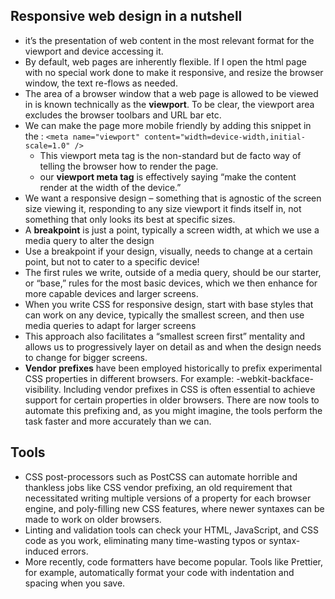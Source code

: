

## Responsive web design in a nutshell

- it’s the presentation of web content in the most relevant format for the viewport and device accessing it.
- By default, web pages are inherently flexible. If I open the html page with no special work done to make it responsive, and resize the browser window, the text re-flows as needed.
- The area of a browser window that a web page is allowed to be viewed in is known technically as the **viewport**. To be clear, the viewport area excludes the browser toolbars and URL bar etc.
- We can make the page more mobile friendly by adding this snippet in the <head>: `<meta name="viewport" content="width=device-width,initial-scale=1.0" />`
	- This viewport meta tag is the non-standard but de facto way of telling the browser how to render the page.
	- our **viewport meta tag** is effectively saying “make the content render at the width of the device.”
- We want a responsive design – something that is agnostic of the screen size viewing it, responding to any size viewport it finds itself in, not something that only looks its best at specific sizes.
-  A **breakpoint** is just a point, typically a screen width, at which we use a media query to alter the design
- Use a breakpoint if your design, visually, needs to change at a certain point, but not to cater to a specific device!
- The first rules we write, outside of a media query, should be our starter, or “base,” rules for the most basic devices, which we then enhance for more capable devices and larger screens.
- When you write CSS for responsive design, start with base styles that can work on any device, typically the smallest screen, and then use media queries to adapt for larger screens
- This approach also facilitates a “smallest screen first” mentality and allows us to progressively layer on detail as and when the design needs to change for bigger screens.
- **Vendor prefixes** have been employed historically to prefix experimental CSS properties in different browsers. For example: -webkit-backface-visibility. Including vendor prefixes in CSS is often essential to achieve support for certain properties in older browsers. There are now tools to automate this prefixing and, as you might imagine, the tools perform the task faster and more accurately than we can.

## Tools

- CSS post-processors such as PostCSS can automate horrible and thankless jobs like CSS vendor prefixing, an old requirement that necessitated writing multiple versions of a property for each browser engine, and poly-filling new CSS features, where newer syntaxes can be made to work on older browsers. 
- Linting and validation tools can check your HTML, JavaScript, and CSS code as you work, eliminating many time-wasting typos or syntax-induced errors. 
- More recently, code formatters have become popular. Tools like Prettier, for example, automatically format your code with indentation and spacing when you save.
